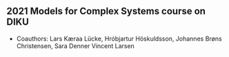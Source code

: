 ## 2021 Models for Complex Systems course on DIKU
- Coauthors: Lars Kæraa Lücke, Hróbjartur Höskuldsson, Johannes Brøns Christensen, Sara Denner Vincent Larsen
